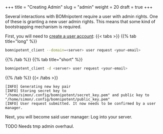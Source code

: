 +++
title = "Creating Admin"
slug = "admin"
weight = 20
draft = true
+++

Several interactions with BOMnipotent require a user with admin rights. One of these is granting a new user admin rights. This means that some kind of bootstrapping mechanism is required.

First, you will need to [create a user account](/client/basics/account-creation):
{{< tabs >}}
{{% tab title="long" %}}
```bash
bomnipotent_client --domain=<server> user request <your-email>
```
{{% /tab %}}
{{% tab title="short" %}}
```bash
bomnipotent_client -d <server> user request <your-email>
```
{{% /tab %}}
{{< /tabs >}}

``` {wrap="false" title="output"}
[INFO] Generating new key pair
[INFO] Storing secret key to "/home/simon/.config/bomnipotent/secret_key.pem" and public key to "/home/simon/.config/bomnipotent/public_key.pem"
[INFO] User request submitted. It now needs to be confirmed by a user manager.
```

Next, you will become said user manager: Log into your server.

TODO Needs tmp admin overhaul.
